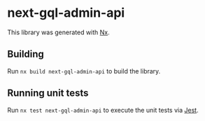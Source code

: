 # next-gql-admin-api

This library was generated with [Nx](https://nx.dev).

## Building

Run `nx build next-gql-admin-api` to build the library.

## Running unit tests

Run `nx test next-gql-admin-api` to execute the unit tests via [Jest](https://jestjs.io).
